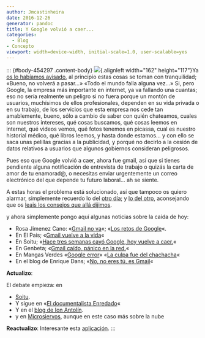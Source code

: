 ```yaml
---
author: Jmcastinheira
date: 2016-12-26
generator: pandoc
title: Y Google volvió a caer...
categories:
  - Blog
- Concepto
viewport: width=device-width, initial-scale=1.0, user-scalable=yes
---
```




::: {#body-454297 .content-body}
![](http://www.our-picks.com/docs/assets/images/2007/04/gmail-logo-google-tm.jpg){.alignleft
width="162" height="117"}Ya [os lo habíamos
avisado](http://entelequia.bligoo.com/content/view/441825/Y_Google_caera.html),
al principio estas cosas se toman con tranquilidad; «Bueno, no volverá a
pasar...» «Todo el mundo falla alguna vez...» Si, pero Google, la
empresa más importante en internet, ya va fallando una cuantas; eso no
sería realmente un peligro si no fuera porque un montón de usuarios,
muchísimos de ellos profesionales, dependen en su vida privada o en su
trabajo, de los servicios que esta empresa nos cede tan amablemente,
bueno, sólo a cambio de saber con quién chateamos, cuales son nuestros
intereses, qué cosas buscamos, qué cosas leemos en internet, qué videos
vemos, qué fotos tenemos en picassa, cual es nuestro historial médico,
qué libros leemos, y hasta donde estamos... y con ello se saca unas
pelillas gracias a la publicidad, y porqué no decirlo a la cesión de
datos relativos a usuarios que algunos gobiernos consideran peligrosos.

Pues eso que Google volvió a caer, ahora fue gmail, así que si tienes
pendiente alguna notificación de entrevista de trabajo o quizás la carta
de amor de tu enamorad@, o necesitas enviar urgentemente un correo
electrónico del que depende tu futuro laboral... ah se siente.

A estas horas el problema está solucionado, así que tampoco os quiero
alarmar, simplemente recuerdo lo del [otro
día](http://entelequia.bligoo.com/content/view/441825/Y_Google_caera.html);
y [lo del
otro](http://entelequia.bligoo.com/content/view/448582/Debatiendo_Google.html),
aconsejando que os [leais los consejos que allá
dijimos](http://entelequia.bligoo.com/content/view/448582/Debatiendo_Google.html).

y ahora simplemente pongo aquí algunas noticias sobre la caída de hoy:

-   Rosa Jimenez Cano: «[Gmail no
    va](http://www.rosajc.com/2009/02/24/gmail-no-va/)«; «[Los retos de
    Google](http://www.rosajc.com/2009/02/24/los-retos-de-google/)«.
-   En El Pais; «[Gmail vuelve a la
    vida](http://www.elpais.com/articulo/internet/Gmail/vuelve/vida/elpeputec/20090224elpepunet_3/Tes)«
-   En Soitu; «[Hace tres semanas cayó Google, hoy vuelve a
    caer.](http://www.soitu.es/soitu/2009/02/24/elselector/1235474295_873399.html)«
-   En Genbeta; «[Gmail caído, pánico en la
    red.](http://www.genbeta.com/web/gmail-caido-el-panico-recorre-la-red)«
-   En Mangas Verdes «[Google
    error](http://mangasverdes.es/2009/02/24/google-error/)» «[La culpa
    fue del
    chachacha](http://mangasverdes.es/2009/02/24/google-error-la-culpa-fue-del-chachacha/)«
-   En el blog de Enrique Dans; «[No, no eres tú, es
    Gmail](http://www.enriquedans.com/2009/02/no-no-eres-tu.html)«

**Actualizo**:

El debate empieza: en

-   [Soitu](http://www.soitu.es/soitu/2009/02/24/vidadigital/1235479854_355227.html).
-   Y sigue en «[El documentalista
    Enredado](http://www.documentalistaenredado.net/797/la-caida-de-gmail-y-las-debilidades-del-cloud-computing/)«
-   Y en el [blog de Ion
    Antolín](http://ionantolin.blogspot.com/2009/02/apocalypse-mail.html).
-   y en
    [Microsiervos](http://www.microsiervos.com/archivo/internet/vdg-peligro-estar-en-la-nube.html),
    aunque en este caso más sobre la nube

**Reactualizo**: Interesante esta
[aplicación](http://www.maestrosdelweb.com/editorial/google-hace-publico-el-estatus-de-sus-servicios/).
:::
